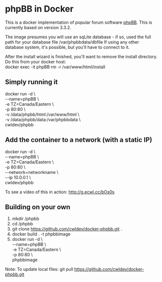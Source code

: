 # phpBB in Docker
This is a docker implementation of popular forum software [phpBB](https://www.phpbb.com/). This is currently based on version 3.3.2.

The image presumes you will use an sqLite database - if so, used the full path for your database file /var/phpbbdata/dbfile
If using any other database system, it's possible, but you'll have to connect to it.

After the install wizard is finished, you'll want to remove the install directory. Do this from your docker host:<br/>
docker exec -it phpBB rm -r /var/www/html/install

## Simply running it
docker run -d \\<br/> 
  --name=phpBB \\<br/> 
  -e TZ=Canada/Eastern \\<br/> 
  -p 80:80 \\<br/>
  -v /data/phpbb/html:/var/www/html \\<br/>
  -v /data/phpbb/data:/var/phpbbdata \\<br/>
  cwldev/phpbb

## Add the container to a network (with a static IP)
docker run -d \\<br/> 
  --name=phpBB \\<br/> 
  -e TZ=Canada/Eastern \\<br/> 
  -p 80:80 \\<br/>
  --network=networkname \\<br/>
  --ip 10.0.0.1 \\<br/>
  cwldev/phpbb
  
To see a video of this in action: http://g.ecwl.cc/bOs0s

## Building on your own
1. mkdir /phpbb
2. cd /phpbb
3. git clone https://github.com/cwldev/docker-phpbb.git .
4. docker build . -t phpbbimage
5. docker run -d \\<br/> 
  --name=phpBB \\<br/> 
  -e TZ=Canada/Eastern \\<br/> 
  -p 80:80 \\<br/>
  phpbbimage


Note: To update local files:
git pull https://github.com/cwldev/docker-phpbb.git

